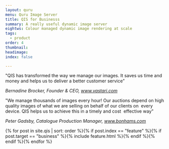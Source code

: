 ```yaml
---
layout: quru
menu: Quru Image Server
title: QIS for Businesss
summary: A really useful dynamic image server
eightws: Colour managed dynamic image rendering at scale
tags:
  - product
order: 4
thumbnail:
headimage:
index: false

---
```


"QIS has transformed the way we manage our images. It saves us time and money and helps us to deliver a better customer service" 

<i>Bernadine Brocker, Founder & CEO, www.vastari.com</i>

"We manage thousands of images every hour! Our auctions depend on high quality images of what we are selling on behalf of our clients on 
every device. QIS helps us to achieve this in a timely and cost 
effective way" 

<i>Peter Gadsby, Catalogue Production Manager, www.bonhams.com</i>

<div class="grid clearfix">
  {% for post in site.qis | sort: order %}{% if post.index == "feature"  %}{% if post.target == "business" %}{% include feature.html %}{% endif %}{% endif %}{% endfor %}
</div>
